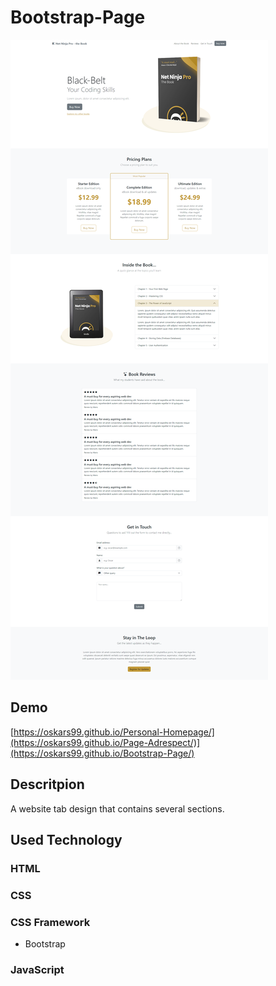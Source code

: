 # Bootstrap-Page
![Page](assets/website-image.png)
## Demo
[https://oskars99.github.io/Personal-Homepage/](https://oskars99.github.io/Page-Adrespect/)](https://oskars99.github.io/Bootstrap-Page/)

## Descritpion
A website tab design that contains several sections. 

## Used Technology
### HTML
### CSS
### CSS Framework
   - Bootstrap
### JavaScript
